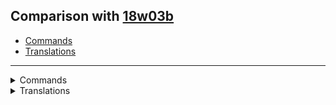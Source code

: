 ## Comparison with [18w03b](https://github.com/PixiGeko/Minecraft-generated-data/tree/18w03b)

- [Commands](#commands)
- [Translations](#translations)

<hr/>
<details><summary>Commands</summary>
<details>
<summary>
List
</summary>

```diff
+ bossbar.json
```

</details>













<details>
<summary>
execute
</summary>

```diff
+ execute store result bossbar <id: resource_location> max
+ execute store result bossbar <id: resource_location> value
+ execute store success bossbar <id: resource_location> max
+ execute store success bossbar <id: resource_location> value
```

</details>





























<details>
<summary>
setidletimeout
</summary>

```diff
+ setidletimeout <minutes: integer>
- setidletimeout <seconds: integer>
```

</details>
</details>
<details><summary>Translations</summary>
<details>
<summary>
Keys
</summary>

```diff
+ commands.bossbar.create.success: Created custom bossbar %s
+ commands.bossbar.get.max: Custom bossbar %s has a maximum of %s
+ commands.bossbar.get.players.none: Custom bossbar %s has no players currently online
+ commands.bossbar.get.players.some: Custom bossbar %s has %s players currently online: %s
+ commands.bossbar.get.value: Custom bossbar %s has a value of %s
+ commands.bossbar.get.visible.hidden: Custom bossbar %s is currently hidden
+ commands.bossbar.get.visible.visible: Custom bossbar %s is currently shown
+ commands.bossbar.list.bars.none: There are no custom bossbars active
+ commands.bossbar.list.bars.some: There are %s custom bossbars active: %s
+ commands.bossbar.remove.success: Removed custom bossbar %s
+ commands.bossbar.set.color.success: Custom bossbar %s has changed color
+ commands.bossbar.set.max.success: Custom bossbar %s has changed maximum to %s
+ commands.bossbar.set.name.success: Custom bossbar %s has been renamed
+ commands.bossbar.set.players.success.none: Custom bossbar %s no longer has any players
+ commands.bossbar.set.players.success.some: Custom bossbar %s now has %s players: %s
+ commands.bossbar.set.style.success: Custom bossbar %s has changed style
+ commands.bossbar.set.value.success: Custom bossbar %s has changed value to %s
+ commands.bossbar.set.visible.success.hidden: Custom bossbar %s is now hidden
+ commands.bossbar.set.visible.success.visible: Custom bossbar %s is now visible
+ commands.trigger.add.success: Triggered %s (added %s to value)
+ commands.trigger.set.success: Triggered %s (set value to %s)
+ commands.trigger.simple.success: Triggered %s
```

</details>
<details>
<summary>
Changes
</summary>

```
commands.setidletimeout.success: The player idle timeout is now %s secondminutes
```

</details>
</details>